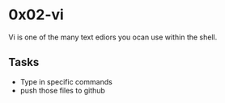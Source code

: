 # 0x02-vi

Vi is one of the many text ediors you ocan use within the shell.

## Tasks

- Type in specific commands
- push those files to github